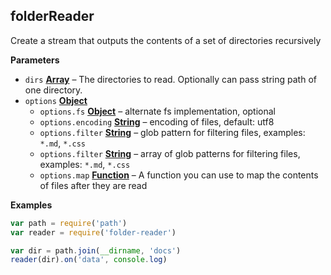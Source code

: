 <!-- Generated by documentation.js. Update this documentation by updating the source code. -->

## folderReader

Create a stream that outputs the contents of a set of directories recursively

**Parameters**

-   `dirs` **[Array](https://developer.mozilla.org/en-US/docs/Web/JavaScript/Reference/Global_Objects/Array)** – The directories to read. Optionally can pass string path of one directory.
-   `options` **[Object](https://developer.mozilla.org/en-US/docs/Web/JavaScript/Reference/Global_Objects/Object)** 
    -   `options.fs` **[Object](https://developer.mozilla.org/en-US/docs/Web/JavaScript/Reference/Global_Objects/Object)** – alternate fs implementation, optional
    -   `options.encoding` **[String](https://developer.mozilla.org/en-US/docs/Web/JavaScript/Reference/Global_Objects/String)** – encoding of files, default: utf8
    -   `options.filter` **[String](https://developer.mozilla.org/en-US/docs/Web/JavaScript/Reference/Global_Objects/String)** – glob pattern for filtering files, examples: `*.md`, `*.css`
    -   `options.filter` **[String](https://developer.mozilla.org/en-US/docs/Web/JavaScript/Reference/Global_Objects/String)** – array of glob patterns for filtering files, examples: `*.md`, `*.css`
    -   `options.map` **[Function](https://developer.mozilla.org/en-US/docs/Web/JavaScript/Reference/Statements/function)** – A function you can use to map the contents of files after they are read

**Examples**

```javascript
var path = require('path')
var reader = require('folder-reader')

var dir = path.join(__dirname, 'docs')
reader(dir).on('data', console.log)
```
